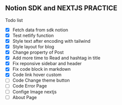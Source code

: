 ## Notion SDK and NEXTJS PRACTICE

Todo list
- [x] Fetch data from sdk notion
- [x] Test netlify function
- [x] Style text after encoding with tailwind 
- [x] Style layout for blog
- [x] Change property of Post
- [x] Add more time to Read and hashtag in title
- [x] Fix reponsive sidebar and header
- [x] Fix code block in markdown
- [x] Code link hover custom
- [ ] Code Change theme button
- [ ] Code Error Page
- [ ] Confige Image nextjs
- [ ] About Page
